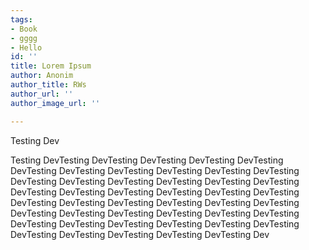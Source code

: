 ```yaml
---
tags:
- Book
- gggg
- Hello
id: ''
title: Lorem Ipsum
author: Anonim
author_title: RWs
author_url: ''
author_image_url: ''

---
```

Testing Dev

Testing DevTesting DevTesting DevTesting DevTesting DevTesting DevTesting DevTesting DevTesting DevTesting DevTesting DevTesting DevTesting DevTesting DevTesting DevTesting DevTesting DevTesting DevTesting DevTesting DevTesting DevTesting DevTesting DevTesting DevTesting DevTesting DevTesting DevTesting DevTesting DevTesting DevTesting DevTesting DevTesting DevTesting DevTesting DevTesting DevTesting DevTesting DevTesting DevTesting DevTesting DevTesting DevTesting DevTesting DevTesting DevTesting DevTesting Dev